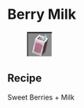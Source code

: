 # Berry Milk

<figure><img src="../../../.gitbook/assets/image (51).png" alt=""><figcaption></figcaption></figure>

## Recipe

Sweet Berries + Milk
